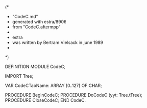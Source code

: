 (*
 *	"CodeC.md"
 *	generated with estra/8906
 *	from "CodeC.aftermpp"
 *
 *	estra 
 *	was written by Bertram Vielsack in june 1989
 *
 *)

DEFINITION MODULE CodeC;

IMPORT Tree;

VAR CodeCTabName: ARRAY [0..127] OF CHAR;

PROCEDURE BeginCodeC;
PROCEDURE DoCodeC (yyt: Tree.tTree);
PROCEDURE CloseCodeC;
END CodeC.
